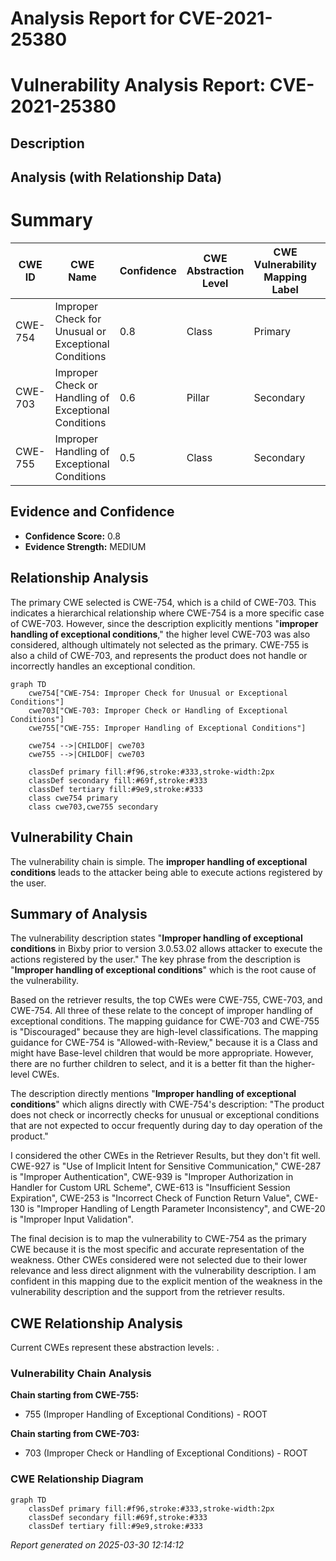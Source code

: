 # Analysis Report for CVE-2021-25380

# Vulnerability Analysis Report: CVE-2021-25380

## Description



## Analysis (with Relationship Data)

# Summary
| CWE ID | CWE Name | Confidence | CWE Abstraction Level | CWE Vulnerability Mapping Label | CWE-Vulnerability Mapping Notes |
|---|---|---|---|---|---|
| CWE-754 | Improper Check for Unusual or Exceptional Conditions | 0.8 | Class | Primary | Allowed-with-Review |
| CWE-703 | Improper Check or Handling of Exceptional Conditions | 0.6 | Pillar | Secondary | Discouraged |
| CWE-755 | Improper Handling of Exceptional Conditions | 0.5 | Class | Secondary | Discouraged |

## Evidence and Confidence

*   **Confidence Score:** 0.8
*   **Evidence Strength:** MEDIUM

## Relationship Analysis
The primary CWE selected is CWE-754, which is a child of CWE-703. This indicates a hierarchical relationship where CWE-754 is a more specific case of CWE-703. However, since the description explicitly mentions "**improper handling of exceptional conditions**," the higher level CWE-703 was also considered, although ultimately not selected as the primary. CWE-755 is also a child of CWE-703, and represents the product does not handle or incorrectly handles an exceptional condition.

```mermaid
graph TD
    cwe754["CWE-754: Improper Check for Unusual or Exceptional Conditions"]
    cwe703["CWE-703: Improper Check or Handling of Exceptional Conditions"]
    cwe755["CWE-755: Improper Handling of Exceptional Conditions"]

    cwe754 -->|CHILDOF| cwe703
    cwe755 -->|CHILDOF| cwe703

    classDef primary fill:#f96,stroke:#333,stroke-width:2px
    classDef secondary fill:#69f,stroke:#333
    classDef tertiary fill:#9e9,stroke:#333
    class cwe754 primary
    class cwe703,cwe755 secondary
```

## Vulnerability Chain
The vulnerability chain is simple. The **improper handling of exceptional conditions** leads to the attacker being able to execute actions registered by the user.

## Summary of Analysis
The vulnerability description states "**Improper handling of exceptional conditions** in Bixby prior to version 3.0.53.02 allows attacker to execute the actions registered by the user." The key phrase from the description is "**Improper handling of exceptional conditions**" which is the root cause of the vulnerability.

Based on the retriever results, the top CWEs were CWE-755, CWE-703, and CWE-754. All three of these relate to the concept of improper handling of exceptional conditions. The mapping guidance for CWE-703 and CWE-755 is "Discouraged" because they are high-level classifications. The mapping guidance for CWE-754 is "Allowed-with-Review," because it is a Class and might have Base-level children that would be more appropriate. However, there are no further children to select, and it is a better fit than the higher-level CWEs.

The description directly mentions "**Improper handling of exceptional conditions**" which aligns directly with CWE-754's description: "The product does not check or incorrectly checks for unusual or exceptional conditions that are not expected to occur frequently during day to day operation of the product."

I considered the other CWEs in the Retriever Results, but they don't fit well. CWE-927 is "Use of Implicit Intent for Sensitive Communication," CWE-287 is "Improper Authentication", CWE-939 is "Improper Authorization in Handler for Custom URL Scheme", CWE-613 is "Insufficient Session Expiration", CWE-253 is "Incorrect Check of Function Return Value", CWE-130 is "Improper Handling of Length Parameter Inconsistency", and CWE-20 is "Improper Input Validation".

The final decision is to map the vulnerability to CWE-754 as the primary CWE because it is the most specific and accurate representation of the weakness. Other CWEs considered were not selected due to their lower relevance and less direct alignment with the vulnerability description. I am confident in this mapping due to the explicit mention of the weakness in the vulnerability description and the support from the retriever results.


## CWE Relationship Analysis

Current CWEs represent these abstraction levels: .


### Vulnerability Chain Analysis

**Chain starting from CWE-755:**
- 755 (Improper Handling of Exceptional Conditions) - ROOT


**Chain starting from CWE-703:**
- 703 (Improper Check or Handling of Exceptional Conditions) - ROOT



### CWE Relationship Diagram

```mermaid
graph TD
    classDef primary fill:#f96,stroke:#333,stroke-width:2px
    classDef secondary fill:#69f,stroke:#333
    classDef tertiary fill:#9e9,stroke:#333
```



*Report generated on 2025-03-30 12:14:12*
